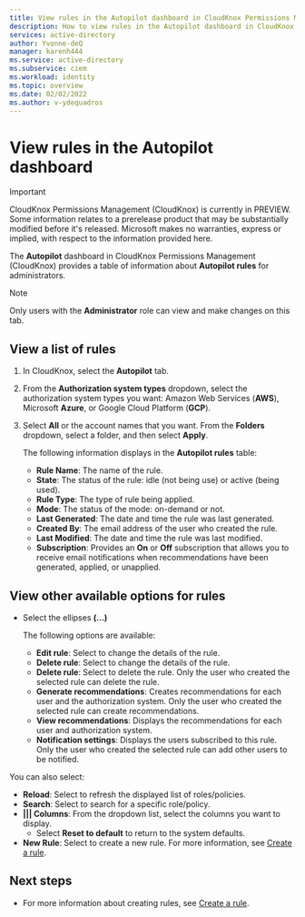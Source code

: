 ```yaml
---
title: View rules in the Autopilot dashboard in CloudKnox Permissions Management
description: How to view rules in the Autopilot dashboard in CloudKnox Permissions Management.
services: active-directory
author: Yvonne-deQ
manager: karenh444
ms.service: active-directory
ms.subservice: ciem
ms.workload: identity
ms.topic: overview
ms.date: 02/02/2022
ms.author: v-ydequadros
---
```


# View rules in the Autopilot dashboard

> [!IMPORTANT]
> CloudKnox Permissions Management (CloudKnox) is currently in PREVIEW.
> Some information relates to a prerelease product that may be substantially modified before it's released. Microsoft makes no warranties, express or implied, with respect to the information provided here.

The **Autopilot** dashboard in CloudKnox Permissions Management (CloudKnox) provides a table of information about **Autopilot rules** for administrators.


> [!NOTE]
> Only users with the **Administrator** role can view and make changes on this tab.

## View a list of rules 

1. In CloudKnox, select the **Autopilot** tab.
1. From the **Authorization system types** dropdown, select the authorization system types you want: Amazon Web Services (**AWS**), Microsoft **Azure**, or Google Cloud Platform (**GCP**).
1. Select **All** or the account names that you want.
From the **Folders** dropdown, select a folder, and then select **Apply**. 

    The following information displays in the **Autopilot rules** table:

    - **Rule Name**: The name of the rule.
    - **State**: The status of the rule: idle (not being use) or active (being used).
    - **Rule Type**: The type of rule being applied. 
    - **Mode**: The status of the mode: on-demand or not.
    - **Last Generated**: The date and time the rule was last generated.
    - **Created By**: The email address of the user who created the rule.
    - **Last Modified**: The date and time the rule was last modified.
    - **Subscription**: Provides an **On** or **Off** subscription that allows you to receive email notifications when recommendations have been generated, applied, or unapplied.

## View other available options for rules

- Select the ellipses **(...)**

    The following options are available:

    - **Edit rule**: Select to change the details of the rule.
    - **Delete rule**: Select to change the details of the rule.
    - **Delete rule**: Select to delete the rule. Only the user who created the selected rule can delete the rule. 
    - **Generate recommendations**: Creates recommendations for each user and the authorization system. Only the user who created the selected rule can create recommendations.
    - **View recommendations**: Displays the recommendations for each user and authorization system.
    - **Notification settings**: Displays the users subscribed to this rule. Only the user who created the selected rule can add other users to be notified.

You can also select:

- **Reload**: Select to refresh the displayed list of roles/policies.
- **Search**: Select to search for a specific role/policy.
- **||| Columns**: From the dropdown list, select the columns you want to display.
    - Select **Reset to default** to return to the system defaults. 
- **New Rule**: Select to create a new rule. For more information, see [Create a rule](cloudknox-howto-create-rule.md).



## Next steps

- For more information about creating rules, see [Create a rule](cloudknox-howto-create-rule.md).